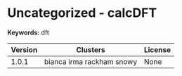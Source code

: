 # Uncategorized - calcDFT



**Keywords:** dft



| Version | Clusters | License |
| ------- | -------- | ------- |
| 1.0.1 | bianca irma rackham snowy | None |

